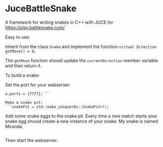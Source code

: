 # JuceBattleSnake

A framework for writing snakes in C++ with JUCE for https://play.battlesnake.com/

Easy to use:

Inherit from the class `Snake` and implement the function `virtual Direction getMove() = 0;`

The `getMove` function should update the `currentDirection` member variable and then return it.

To build a snake:

Set the port for your webserver:
```bs::Webserver::Options o;
o.ports = {7777};```
    
Make a snake pit:
```snakePit = std::make_unique<bs::SnakePit>();
```

Add some snake eggs to the snake pit. Every time a new match starts your snake egg should create a new instance of your snake. My snake is named Miranda.
```snakePit->addSnakeEggs ([] () { return new Miranda(); });
```

Then start the webserver:
```snakePit->start (o);
```
